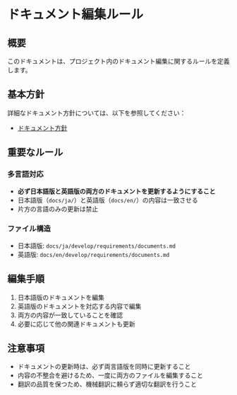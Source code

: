 # ドキュメント編集ルール

## 概要

このドキュメントは、プロジェクト内のドキュメント編集に関するルールを定義します。

## 基本方針

詳細なドキュメント方針については、以下を参照してください：

- [ドキュメント方針](../requirements/documents.md)

## 重要なルール

### 多言語対応

- **必ず日本語版と英語版の両方のドキュメントを更新するようにすること**
- 日本語版（`docs/ja/`）と英語版（`docs/en/`）の内容は一致させる
- 片方の言語のみの更新は禁止

### ファイル構造

- 日本語版: `docs/ja/develop/requirements/documents.md`
- 英語版: `docs/en/develop/requirements/documents.md`

## 編集手順

1. 日本語版のドキュメントを編集
2. 英語版のドキュメントを対応する内容で編集
3. 両方の内容が一致していることを確認
4. 必要に応じて他の関連ドキュメントも更新

## 注意事項

- ドキュメントの更新時は、必ず両言語版を同時に更新すること
- 内容の不整合を避けるため、一度に両方のファイルを編集すること
- 翻訳の品質を保つため、機械翻訳に頼らず適切な翻訳を行うこと
